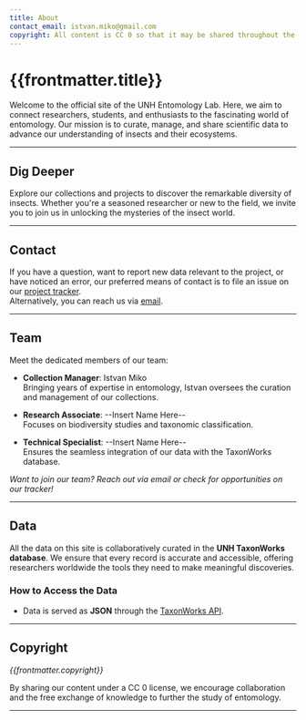 ```yaml
---
title: About
contact_email: istvan.miko@gmail.com
copyright: All content is CC 0 so that it may be shared throughout the world.
---
```


# {{frontmatter.title}}

Welcome to the official site of the UNH Entomology Lab. Here, we aim to connect researchers, students, and enthusiasts to the fascinating world of entomology. Our mission is to curate, manage, and share scientific data to advance our understanding of insects and their ecosystems.

---

## Dig Deeper
Explore our collections and projects to discover the remarkable diversity of insects. Whether you're a seasoned researcher or new to the field, we invite you to join us in unlocking the mysteries of the insect world.

---

## Contact
If you have a question, want to report new data relevant to the project, or have noticed an error, our preferred means of contact is to file an issue on our [project tracker](https://github.com/our/project/tracker).  
Alternatively, you can reach us via [email](mailto:{{frontmatter.contact_email}}).

---

## Team
Meet the dedicated members of our team:

- **Collection Manager**: Istvan Miko  
  Bringing years of expertise in entomology, Istvan oversees the curation and management of our collections.

- **Research Associate**: --Insert Name Here--  
  Focuses on biodiversity studies and taxonomic classification.

- **Technical Specialist**: --Insert Name Here--  
  Ensures the seamless integration of our data with the TaxonWorks database.

*Want to join our team? Reach out via email or check for opportunities on our tracker!*

---

## Data
All the data on this site is collaboratively curated in the **UNH TaxonWorks database**. We ensure that every record is accurate and accessible, offering researchers worldwide the tools they need to make meaningful discoveries.

### How to Access the Data
- Data is served as **JSON** through the [TaxonWorks API](https://api.taxonworks.org).  

---

## Copyright
_{{frontmatter.copyright}}_

By sharing our content under a CC 0 license, we encourage collaboration and the free exchange of knowledge to further the study of entomology.

---



